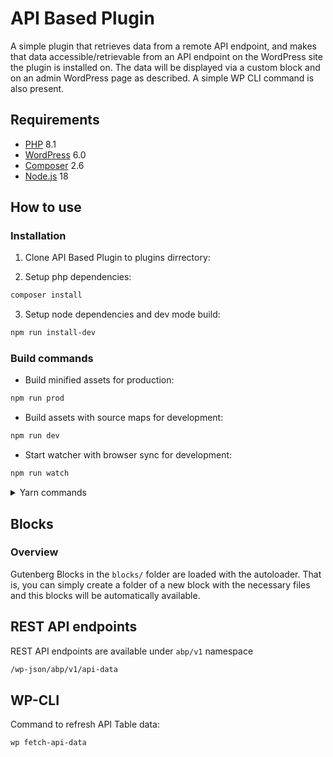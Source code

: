 # API Based Plugin
A simple plugin that retrieves data from a remote API endpoint, and makes that data accessible/retrievable from an API endpoint on the WordPress site the plugin is installed on. The data will be displayed via a custom block and on an admin WordPress page as described. A simple WP CLI command is also present.
## Requirements

- [PHP](https://secure.php.net/manual/en/install.php) 8.1
- [WordPress](https://wordpress.org/) 6.0
- [Composer](https://getcomposer.org/) 2.6
- [Node.js](http://nodejs.org/) 18

## How to use

### Installation

1. Clone API Based Plugin to plugins dirrectory:

2. Setup php dependencies:

```bash
composer install
```

3. Setup node dependencies and dev mode build:

```bash
npm run install-dev
```

<!-- 5. Edit theme config object in `gulpfile.js`. Change theme name, theme prefix, main class, etc.


5. Run replace names command:

```bash
npm run replaceNames
```
-->
### Build commands

- Build minified assets for production:

```bash
npm run prod
```

- Build assets with source maps for development:

```bash
npm run dev
```

- Start watcher with browser sync for development:

```bash
npm run watch
```

<details>
  <summary>Yarn commands</summary>

- `yarn` - setup node dependencies;
- `yarn prod` - build minified assets;
- `yarn dev`- build assets with source maps (for development);
- `yarn watch`- start watcher;
- `yarn browser-sync` - start watcher with browser sync;

</details>

## Blocks

### Overview

 Gutenberg Blocks in the `blocks/` folder are loaded with the autoloader. That is, you can simply create a folder of a new block with the necessary files and this blocks will be automatically available.

## REST API endpoints
REST API endpoints are available under `abp/v1` namespace

```bash
/wp-json/abp/v1/api-data
```

## WP-CLI

Command to refresh API Table data:

```bash
wp fetch-api-data
```

